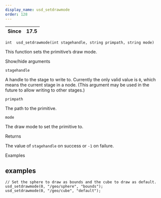 ```yaml
---
display_name: usd_setdrawmode
order: 128
---
```

| Since | 17.5 |
| --- | --- |

`int  usd_setdrawmode(int stagehandle, string primpath, string mode)`

This function sets the primitive’s draw mode.

Show/hide arguments

`stagehandle`

A handle to the stage to write to. Currently the only valid value is `0`, which means the current stage in a node. (This argument may be used in the future to allow writing to other stages.)

`primpath`

The path to the primitive.

`mode`

The draw mode to set the primitive to.

Returns

The value of `stagehandle` on success or `-1` on failure.

Examples

## examples

```vex
// Set the sphere to draw as bounds and the cube to draw as default.
usd_setdrawmode(0, "/geo/sphere", "bounds");
usd_setdrawmode(0, "/geo/cube", "default");

```

